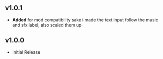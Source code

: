 ## v1.0.1
- **Added** for mod compatibility sake i made the text input follow the music and sfx label, also scaled them up

## v1.0.0
- Initial Release